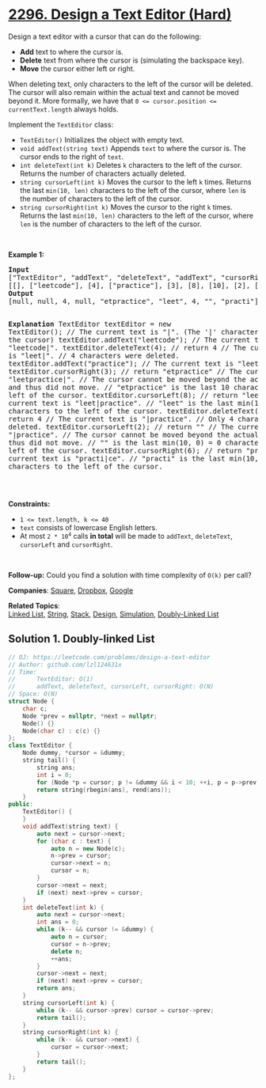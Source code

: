 # [2296. Design a Text Editor (Hard)](https://leetcode.com/problems/design-a-text-editor)

<p>Design a text editor with a cursor that can do the following:</p>
<ul>
	<li><strong>Add</strong> text to where the cursor is.</li>
	<li><strong>Delete</strong> text from where the cursor is (simulating the backspace key).</li>
	<li><strong>Move</strong> the cursor either left or right.</li>
</ul>
<p>When deleting text, only characters to the left of the cursor will be deleted. The cursor will also remain within the actual text and cannot be moved beyond it. More formally, we have that <code>0 &lt;= cursor.position &lt;= currentText.length</code> always holds.</p>
<p>Implement the <code>TextEditor</code> class:</p>
<ul>
	<li><code>TextEditor()</code> Initializes the object with empty text.</li>
	<li><code>void addText(string text)</code> Appends <code>text</code> to where the cursor is. The cursor ends to the right of <code>text</code>.</li>
	<li><code>int deleteText(int k)</code> Deletes <code>k</code> characters to the left of the cursor. Returns the number of characters actually deleted.</li>
	<li><code>string cursorLeft(int k)</code> Moves the cursor to the left <code>k</code> times. Returns the last <code>min(10, len)</code> characters to the left of the cursor, where <code>len</code> is the number of characters to the left of the cursor.</li>
	<li><code>string cursorRight(int k)</code> Moves the cursor to the right <code>k</code> times. Returns the last <code>min(10, len)</code> characters to the left of the cursor, where <code>len</code> is the number of characters to the left of the cursor.</li>
</ul>
<p>&nbsp;</p>
<p><strong class="example">Example 1:</strong></p>
<pre><strong>Input</strong>
["TextEditor", "addText", "deleteText", "addText", "cursorRight", "cursorLeft", "deleteText", "cursorLeft", "cursorRight"]
[[], ["leetcode"], [4], ["practice"], [3], [8], [10], [2], [6]]
<strong>Output</strong>
[null, null, 4, null, "etpractice", "leet", 4, "", "practi"]

<strong>Explanation</strong>
TextEditor textEditor = new TextEditor(); // The current text is "|". (The '|' character represents the cursor)
textEditor.addText("leetcode"); // The current text is "leetcode|".
textEditor.deleteText(4); // return 4
                          // The current text is "leet|". 
                          // 4 characters were deleted.
textEditor.addText("practice"); // The current text is "leetpractice|". 
textEditor.cursorRight(3); // return "etpractice"
                           // The current text is "leetpractice|". 
                           // The cursor cannot be moved beyond the actual text and thus did not move.
                           // "etpractice" is the last 10 characters to the left of the cursor.
textEditor.cursorLeft(8); // return "leet"
                          // The current text is "leet|practice".
                          // "leet" is the last min(10, 4) = 4 characters to the left of the cursor.
textEditor.deleteText(10); // return 4
                           // The current text is "|practice".
                           // Only 4 characters were deleted.
textEditor.cursorLeft(2); // return ""
                          // The current text is "|practice".
                          // The cursor cannot be moved beyond the actual text and thus did not move. 
                          // "" is the last min(10, 0) = 0 characters to the left of the cursor.
textEditor.cursorRight(6); // return "practi"
                           // The current text is "practi|ce".
                           // "practi" is the last min(10, 6) = 6 characters to the left of the cursor.
</pre>
<p>&nbsp;</p>
<p><strong>Constraints:</strong></p>
<ul>
	<li><code>1 &lt;= text.length, k &lt;= 40</code></li>
	<li><code>text</code> consists of lowercase English letters.</li>
	<li>At most <code>2 * 10<sup>4</sup></code> calls <strong>in total</strong> will be made to <code>addText</code>, <code>deleteText</code>, <code>cursorLeft</code> and <code>cursorRight</code>.</li>
</ul>
<p>&nbsp;</p>
<p><strong>Follow-up:</strong> Could you find a solution with time complexity of <code>O(k)</code> per call?</p>

**Companies**:
[Square](https://leetcode.com/company/square), [Dropbox](https://leetcode.com/company/dropbox), [Google](https://leetcode.com/company/google)

**Related Topics**:  
[Linked List](https://leetcode.com/tag/linked-list/), [String](https://leetcode.com/tag/string/), [Stack](https://leetcode.com/tag/stack/), [Design](https://leetcode.com/tag/design/), [Simulation](https://leetcode.com/tag/simulation/), [Doubly-Linked List](https://leetcode.com/tag/doubly-linked-list/)

## Solution 1. Doubly-linked List

```cpp
// OJ: https://leetcode.com/problems/design-a-text-editor
// Author: github.com/lzl124631x
// Time:
//      TextEditor: O(1)
//      addText, deleteText, cursorLeft, cursorRight: O(N)
// Space: O(N)
struct Node {
    char c;
    Node *prev = nullptr, *next = nullptr;
    Node() {}
    Node(char c) : c(c) {}
};
class TextEditor {
    Node dummy, *cursor = &dummy;
    string tail() {
        string ans;
        int i = 0;
        for (Node *p = cursor; p != &dummy && i < 10; ++i, p = p->prev) ans += p->c;
        return string(rbegin(ans), rend(ans));
    }
public:
    TextEditor() {
    }
    void addText(string text) {
        auto next = cursor->next;
        for (char c : text) {
            auto n = new Node(c);
            n->prev = cursor;
            cursor->next = n;
            cursor = n;
        }
        cursor->next = next;
        if (next) next->prev = cursor;
    }
    int deleteText(int k) {
        auto next = cursor->next;
        int ans = 0;
        while (k-- && cursor != &dummy) {
            auto n = cursor;
            cursor = n->prev;
            delete n;
            ++ans;
        }
        cursor->next = next;
        if (next) next->prev = cursor;
        return ans;
    }
    string cursorLeft(int k) {
        while (k-- && cursor->prev) cursor = cursor->prev;
        return tail();
    }
    string cursorRight(int k) {
        while (k-- && cursor->next) {
            cursor = cursor->next;
        }
        return tail();
    }
};
```